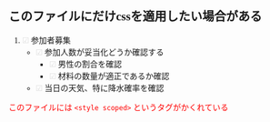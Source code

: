## このファイルにだけcssを適用したい場合がある

1. 参加者募集
    - 参加人数が妥当化どうか確認する
        - 男性の割合を確認
        - 材料の数量が適正であるか確認
    - 当日の天気、特に降水確率を確認


<font color=red>このファイルには `<style scoped>` というタグがかくれている</font>


<style scoped>
    body {
        font-family: 'MS Gothic';
    }
    li{
        margin-top:1px;
        margin-bottom:1px;
    }
    li:before{
        content: '☑';
        color:#DDDDDD;
        margin-right:3px;
    }

    pre {
        background-color: #f8f8f8;
        border: 1px solid #ccc;
        font-size: 13px;
        line-height: 19px;
        overflow: auto;
        padding: 6px 10px;
        border-radius: 3px;
    }
</style>
